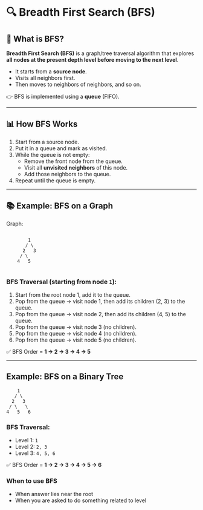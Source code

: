 # 🔍 Breadth First Search (BFS)

## 📌 What is BFS?

**Breadth First Search (BFS)** is a graph/tree traversal algorithm that explores **all nodes at the present depth level before moving to the next level**.

- It starts from a **source node**.
- Visits all neighbors first.
- Then moves to neighbors of neighbors, and so on.

👉 BFS is implemented using a **queue** (FIFO).

---

## 📊 How BFS Works

1. Start from a source node.
2. Put it in a queue and mark as visited.
3. While the queue is not empty:
    - Remove the front node from the queue.
    - Visit all **unvisited neighbors** of this node.
    - Add those neighbors to the queue.
4. Repeat until the queue is empty.

---

## 📚 Example: BFS on a Graph

Graph:

```text

        1
       / \
      2   3
     / \
    4   5


```

### BFS Traversal (starting from node `1`):
1. Start from the root node 1, add it to the queue.
2. Pop from the queue → visit node 1, then add its children (2, 3) to the queue.
3. Pop from the queue → visit node 2, then add its children (4, 5) to the queue.
4. Pop from the queue → visit node 3 (no children).
5. Pop from the queue → visit node 4 (no children).
6. Pop from the queue → visit node 5 (no children).

✅ BFS Order = **1 → 2 → 3 → 4 → 5**

---

## Example: BFS on a Binary Tree
```text
    1
   / \
  2   3
 / \   \
4   5   6

```

### BFS Traversal:
- Level 1: `1`
- Level 2: `2, 3`
- Level 3: `4, 5, 6`

✅ BFS Order = **1 → 2 → 3 → 4 → 5 → 6**

### When to use BFS
- When answer lies near the root
- When you are asked to do something related to level
